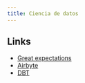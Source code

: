 ```yaml
---
title: Ciencia de datos
---
```

## Links
- [Great expectations](https://greatexpectations.io/)
- [Airbyte](https://airbyte.com/)
- [DBT](./dbt)